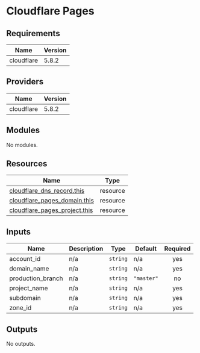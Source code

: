 # Cloudflare Pages

<!-- BEGIN_TF_DOCS -->
## Requirements

| Name | Version |
|------|---------|
| cloudflare | 5.8.2 |

## Providers

| Name | Version |
|------|---------|
| cloudflare | 5.8.2 |

## Modules

No modules.

## Resources

| Name | Type |
|------|------|
| [cloudflare_dns_record.this](https://registry.terraform.io/providers/cloudflare/cloudflare/5.8.2/docs/resources/dns_record) | resource |
| [cloudflare_pages_domain.this](https://registry.terraform.io/providers/cloudflare/cloudflare/5.8.2/docs/resources/pages_domain) | resource |
| [cloudflare_pages_project.this](https://registry.terraform.io/providers/cloudflare/cloudflare/5.8.2/docs/resources/pages_project) | resource |

## Inputs

| Name | Description | Type | Default | Required |
|------|-------------|------|---------|:--------:|
| account\_id | n/a | `string` | n/a | yes |
| domain\_name | n/a | `string` | n/a | yes |
| production\_branch | n/a | `string` | `"master"` | no |
| project\_name | n/a | `string` | n/a | yes |
| subdomain | n/a | `string` | n/a | yes |
| zone\_id | n/a | `string` | n/a | yes |

## Outputs

No outputs.
<!-- END_TF_DOCS -->
